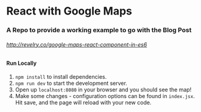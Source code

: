 # React with Google Maps

### A Repo to provide a working example to go with the Blog Post
###### http://revelry.co/google-maps-react-component-in-es6


#### Run Locally

1. `npm install` to install dependencies.
2. `npm run dev` to start the development server.
3. Open up `localhost:8080` in your browser and you should see the map!
4. Make some changes - configuration options can be found in `index.jsx`. Hit save, and the page will reload with your new code.
